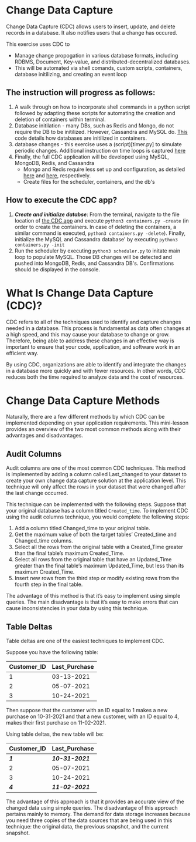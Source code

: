 # Change Data Capture
Change Data Capture (CDC) allows users to insert, update, and delete records in a database. It also notifies users that a change has occured. 

This exercise uses CDC to
- Manage change propogation in various database formats, including RDBMS, Document, Key-value, and distributed-decentralized databases. 
- This will be automated via shell comands, custom scripts, containers, database initilizing, and creating an event loop

## The instruction will progress as follows: 
1. A walk through on how to incorporate shell commands in a python script followed by adapting these scripts for automating the creation and deletion of containers within terminal. 
2. Database initilation - many DBs, such as Redis and Mongo, do not require the DB to be initilized. However, Cassandra and MySQL do. [This](https://github.com/aarondaniels/Change_Data_Capture/blob/main/Automate/create.py) code details how databases are initilized in containers. 
3. database changes - this exercise uses a (script)[timer.py] to simulate periodic changes. Additional instruction on time loops is captured [here](Time_loops.md)
4. Finally, the full CDC application will be developed using MySQL, MongoDB, Redis, and Cassandra
    - Mongo and Redis require less set up and configuration, as detailed [here](https://github.com/aarondaniels/Change_Data_Capture/blob/main/CDC/mongodb.py) and [here](https://github.com/aarondaniels/Change_Data_Capture/blob/main/CDC/redisdb.py), respectively.
    - Create files for the scheduler, containers, and the db's

## How to execute the CDC app? 
1. ***Create and initialize databse***: From the terminal, navigate to the file location of [the CDC app](https://github.com/aarondaniels/Change_Data_Capture/tree/main/CDC) and execute `python3 containers.py -create` (in order to create the containers. In case of deleting the containers, a similar command is executed, `python3 containers.py -delete`). Finally, initialize the MySQL and Cassandra database' by executing `python3 containers.py -init`
2. Run the scheduler by executing `python3 scheduler.py` to initate main loop to populate MySQL. Those DB changes will be detected and pushed into MongoDB, Redis, and Cassandra DB's. Confirmations should be displayed in the console. 



# What Is Change Data Capture (CDC)?

CDC refers to all of the techniques used to identify and capture changes needed in a database. This process is fundamental as data often changes at a high speed, and this may cause your database to change or grow. Therefore, being able to address these changes in an effective way is important to ensure that your code, application, and software work in an efficient way.

By using CDC, organizations are able to identify and integrate the changes in a database more quickly and with fewer resources. In other words, CDC reduces both the time required to analyze data and the cost of resources.

# Change Data Capture Methods

Naturally, there are a few different methods by which CDC can be implemented depending on your application requirements. This mini-lesson provides an overview of the two most common methods along with their advantages and disadvantages.

## Audit Columns

Audit columns are one of the most common CDC techniques. This method is implemented by adding a column called Last_changed to your dataset to create your own change data capture solution at the application level. This technique will only affect the rows in your dataset that were changed after the last change occurred.

This technique can be implemented with the following steps. Suppose that your original database has a column titled `Created_time`. To implement CDC using the audit columns technique, you would complete the following steps:

1. Add a column titled Changed_time to your original table.
2. Get the maximum value of both the target tables’ Created_time and Changed_time columns.
3. Select all the rows from the original table with a Created_Time greater than the final table’s maximum Created_Time.
4. Select all rows from the original table that have an Updated_Time greater than the final table’s maximum Updated_Time, but less than its maximum Created_Time.
5. Insert new rows from the third step or modify existing rows from the fourth step in the final table.

The advantage of this method is that it’s easy to implement using simple queries. The main disadvantage is that it’s easy to make errors that can cause inconsistencies in your data by using this technique.

## Table Deltas

Table deltas are one of the easiest techniques to implement CDC.

Suppose you have the following table:

| Customer_ID | Last_Purchase |
|------------|-------------| 
| 1 | 03-13-2021 |
| 2 | 05-07-2021 |
| 3 | 10-24-2021 |

Then suppose that the customer with an ID equal to 1 makes a new purchase on 10-31-2021 and that a new customer, with an ID equal to 4, makes their first purchase on 11-02-2021.

Using table deltas, the new table will be:

| Customer_ID | Last_Purchase |
|-----------|------------|
| ***1*** | ***10-31-2021*** |
| 2 | 05-07-2021 |
| 3 | 10-24-2021 |
| ***4*** | ***11-02-2021*** |

The advantage of this approach is that it provides an accurate view of the changed data using simple queries. The disadvantage of this approach pertains mainly to memory. The demand for data storage increases because you need three copies of the data sources that are being used in this technique: the original data, the previous snapshot, and the current snapshot.